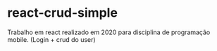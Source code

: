 # react-crud-simple
 Trabalho em react realizado em 2020 para disciplina de programação mobile. (Login + crud do user)
